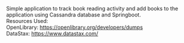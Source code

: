 Simple application to track book reading activity and add books to the application using Cassandra database and Springboot. <br>
Resources Used: <br>
OpenLibrary: https://openlibrary.org/developers/dumps  <br>
DataStax: https://www.datastax.com/
